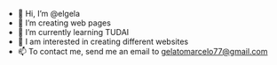 - 👋 Hi, I’m @elgela
- 👀 I’m creating web pages
- 🌱 I’m currently learning TUDAI
- 💞️ I am interested in creating different websites
- 📫 To contact me, send me an email to gelatomarcelo77@gmail.com

<!---
elgela/elgela is a ✨ special ✨ repository because its `README.md` (this file) appears on your GitHub profile.
You can click the Preview link to take a look at your changes.
--->
